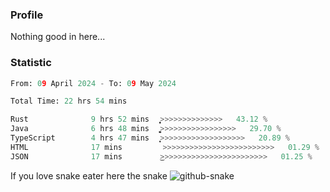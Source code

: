 ### Profile 

Nothing good in here...

### Statistic
<!--START_SECTION:waka-->

```python
From: 09 April 2024 - To: 09 May 2024

Total Time: 22 hrs 54 mins

Rust              9 hrs 52 mins   ͎͎͎͎͎͎͎͎͎͎̞>>>>>>>>>>>>>>   43.12 %
Java              6 hrs 48 mins   ͎͎͎͎͎͎͎͚>>>>>>>>>>>>>>>>>   29.70 %
TypeScript        4 hrs 47 mins   ͎͎͎͎͎͕>>>>>>>>>>>>>>>>>>>   20.89 %
HTML              17 mins         >>>>>>>>>>>>>>>>>>>>>>>>>   01.29 %
JSON              17 mins         ͜>>>>>>>>>>>>>>>>>>>>>>>>   01.25 %
```

<!--END_SECTION:waka-->

If you love snake eater here the snake 
<picture>
  <source media="(prefers-color-scheme: dark)" srcset="https://github.com/pradana4648/pradana4648/blob/c0566a83ca6ea5f2e46bab00e717c4c82b4b5c4c/github-contribution-grid-snake-dark.svg" />
  <source media="(prefers-color-scheme: light)" srcset="https://github.com/pradana4648/pradana4648/blob/c0566a83ca6ea5f2e46bab00e717c4c82b4b5c4c/github-contribution-grid-snake.svg" />
  <img alt="github-snake" src="https://github.com/pradana4648/pradana4648/blob/c0566a83ca6ea5f2e46bab00e717c4c82b4b5c4c/github-contribution-grid-snake.svg" />
</picture>
